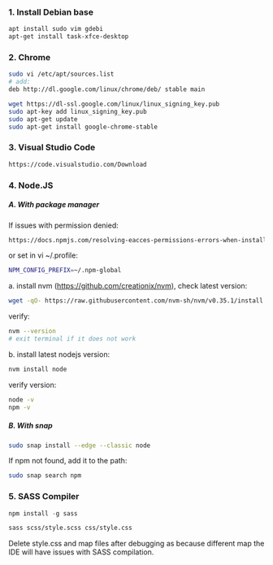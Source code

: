 ### 1. Install Debian base
```bash
apt install sudo vim gdebi
apt-get install task-xfce-desktop
```

### 2. Chrome
```bash
sudo vi /etc/apt/sources.list
# add:
deb http://dl.google.com/linux/chrome/deb/ stable main
```
```bash
wget https://dl-ssl.google.com/linux/linux_signing_key.pub
sudo apt-key add linux_signing_key.pub
sudo apt-get update
sudo apt-get install google-chrome-stable
```
### 3. Visual Studio Code
```html
https://code.visualstudio.com/Download
```
### 4. Node.JS
##### A. With package manager
If issues with permission denied:
```html
https://docs.npmjs.com/resolving-eacces-permissions-errors-when-installing-packages-globally
```
or set in vi ~/.profile:
```bash
NPM_CONFIG_PREFIX=~/.npm-global
```
a. install nvm (https://github.com/creationix/nvm), check latest version:
```bash
wget -qO- https://raw.githubusercontent.com/nvm-sh/nvm/v0.35.1/install.sh | bash
```
verify:
```bash
nvm --version
# exit terminal if it does not work
```
b. install latest nodejs version:
```bash
nvm install node
```
verify version: 
```bash
node -v
npm -v
```
##### B. With snap
```bash
sudo snap install --edge --classic node
```
If npm not found, add it to the path:
```bash
sudo snap search npm
```
### 5. SASS Compiler
```js
npm install -g sass
```

```bash
sass scss/style.scss css/style.css
```
Delete style.css and map files after debugging as because different map the IDE will have issues with SASS compilation.
